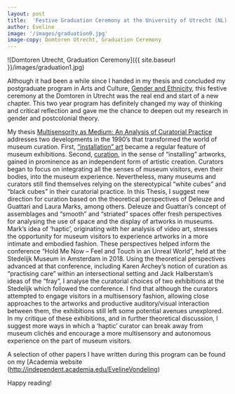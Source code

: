 ```yaml
---
layout: post
title:  'Festive Graduation Ceremony at the University of Utrecht (NL)'
author: Eveline
image: '/images/graduation0.jpg'
image-copy: Domtoren Utrecht, Graduation Ceremony
---
```


![Domtoren Utrecht, Graduation Ceremony]({{ site.baseurl }}/images/graduation1.jpg)

Although it had been a while since I handed in my thesis and concluded my postgraduate program in Arts and Culture, [Gender and Ethnicity](https://www.uu.nl/masters/en/gender-studies-research), this festive ceremony at the Domtoren in Utrecht was the real end and start of a new chapter. 
     This two year program has definitely changed my way of thinking and critical reflection and gave me the chance to deepen out my research in gender and postcolonial theory. 

My thesis [Multisensority as Medium: An Analysis of Curatorial Practice](https://dspace.library.uu.nl/handle/1874/381435) addresses two developments in the 1990’s that transformed the world of museum curation. First, [“installation” art](https://www.tate.org.uk/art/art-terms/i/installation-art) became a regular feature of museum exhibitions. Second, [curation](https://www.tate.org.uk/art/art-terms/c/curator), in the sense of “installing” artworks, gained in prominence as an independent form of artistic creation. Curators began to focus on integrating all the senses of museum visitors, even their bodies, into the museum experience. Nevertheless, many museums and curators still find themselves relying on the stereotypical “white cubes” and “black cubes” in their curatorial practice. In this Thesis, I suggest new direction for curation based on the theoretical perspectives of Deleuze and Guattari and Laura Marks, among others. Deleuze and Guattari’s concept of assemblages and “smooth” and “striated” spaces offer fresh perspectives for analysing the use of space and the display of artworks in museums. Mark’s idea of ‘haptic’, originating with her analysis of video art, stresses the opportunity for museum visitors to experience artworks in a more intimate and embodied fashion. These perspectives helped inform the conference “Hold Me Now – Feel and Touch in an Unreal World”, held at the Stedelijk Museum in Amsterdam in 2018. Using the theoretical perspectives advanced at that conference, including Karen Archey’s notion of curation as “practising care” within an intersectional setting and Jack Halberstam’s ideas of the “fray”, I analyse the curatorial choices of two exhibitions at the Stedelijk which followed the conference. I find that although the curators attempted to engage visitors in a multisensory fashion, allowing close approaches to the artworks and productive auditory/visual interaction between them, the exhibitions still left some potential avenues unexplored. In my critique of these exhibitions, and in further theoretical discussion, I suggest more ways in which a ‘haptic’ curator can break away from museum clichés and encourage a more multisensory and autonomous experience on the part of museum visitors.

A selection of other papers I have written during this program can be found on my [Academia website (http://independent.academia.edu/EvelineVondeling)

Happy reading!
